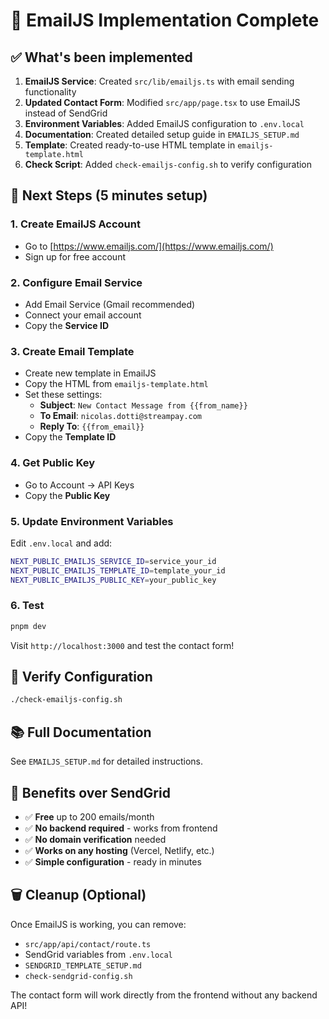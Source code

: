 # 📧 EmailJS Implementation Complete

## ✅ What's been implemented

1. **EmailJS Service**: Created `src/lib/emailjs.ts` with email sending functionality
2. **Updated Contact Form**: Modified `src/app/page.tsx` to use EmailJS instead of SendGrid
3. **Environment Variables**: Added EmailJS configuration to `.env.local`
4. **Documentation**: Created detailed setup guide in `EMAILJS_SETUP.md`
5. **Template**: Created ready-to-use HTML template in `emailjs-template.html`
6. **Check Script**: Added `check-emailjs-config.sh` to verify configuration

## 🚀 Next Steps (5 minutes setup)

### 1. Create EmailJS Account
- Go to [https://www.emailjs.com/](https://www.emailjs.com/)
- Sign up for free account

### 2. Configure Email Service
- Add Email Service (Gmail recommended)
- Connect your email account
- Copy the **Service ID**

### 3. Create Email Template
- Create new template in EmailJS
- Copy the HTML from `emailjs-template.html`
- Set these settings:
  - **Subject**: `New Contact Message from {{from_name}}`
  - **To Email**: `nicolas.dotti@streampay.com`
  - **Reply To**: `{{from_email}}`
- Copy the **Template ID**

### 4. Get Public Key
- Go to Account → API Keys
- Copy the **Public Key**

### 5. Update Environment Variables
Edit `.env.local` and add:
```bash
NEXT_PUBLIC_EMAILJS_SERVICE_ID=service_your_id
NEXT_PUBLIC_EMAILJS_TEMPLATE_ID=template_your_id
NEXT_PUBLIC_EMAILJS_PUBLIC_KEY=your_public_key
```

### 6. Test
```bash
pnpm dev
```
Visit `http://localhost:3000` and test the contact form!

## 🔧 Verify Configuration
```bash
./check-emailjs-config.sh
```

## 📚 Full Documentation
See `EMAILJS_SETUP.md` for detailed instructions.

## 🎯 Benefits over SendGrid
- ✅ **Free** up to 200 emails/month
- ✅ **No backend required** - works from frontend
- ✅ **No domain verification** needed
- ✅ **Works on any hosting** (Vercel, Netlify, etc.)
- ✅ **Simple configuration** - ready in minutes

## 🗑️ Cleanup (Optional)
Once EmailJS is working, you can remove:
- `src/app/api/contact/route.ts`
- SendGrid variables from `.env.local`
- `SENDGRID_TEMPLATE_SETUP.md`
- `check-sendgrid-config.sh`

The contact form will work directly from the frontend without any backend API!
